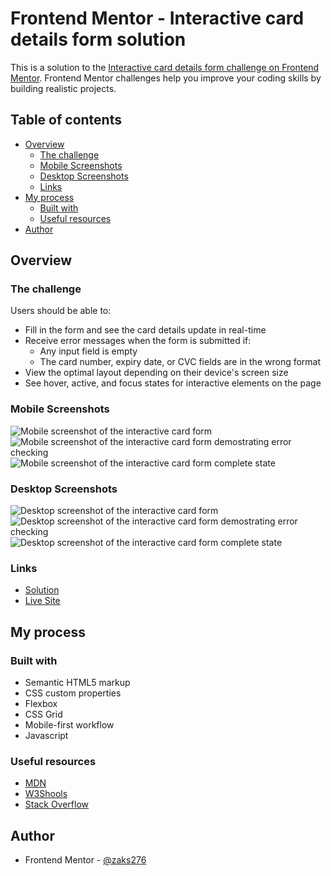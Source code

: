 # Frontend Mentor - Interactive card details form solution

This is a solution to the [Interactive card details form challenge on Frontend Mentor](https://www.frontendmentor.io/challenges/interactive-card-details-form-XpS8cKZDWw). Frontend Mentor challenges help you improve your coding skills by building realistic projects.

## Table of contents

-   [Overview](#overview)
    -   [The challenge](#the-challenge)
    -   [Mobile Screenshots](#mobile-screenshots)
    -   [Desktop Screenshots](#desktop-screenshots)
    -   [Links](#links)
-   [My process](#my-process)
    -   [Built with](#built-with)
    -   [Useful resources](#useful-resources)
-   [Author](#author)

## Overview

### The challenge

Users should be able to:

-   Fill in the form and see the card details update in real-time
-   Receive error messages when the form is submitted if:
    -   Any input field is empty
    -   The card number, expiry date, or CVC fields are in the wrong format
-   View the optimal layout depending on their device's screen size
-   See hover, active, and focus states for interactive elements on the page

### Mobile Screenshots

![Mobile screenshot of the interactive card form](./images/mobile-screenshot-1.png)
![Mobile screenshot of the interactive card form demostrating error checking](./images/mobile-screenshot-2.png)
![Mobile screenshot of the interactive card form complete state](./images/mobile-screenshot-3.png)

### Desktop Screenshots

![Desktop screenshot of the interactive card form](./images/desktop-screenshot-1.png)
![Desktop screenshot of the interactive card form demostrating error checking](./images/desktop-screenshot-2.png)
![Desktop screenshot of the interactive card form complete state](./images/desktop-screenshot-3.png)

### Links

-   [Solution](https://github.com/zaks276/frontend-mentor-challenges/tree/main/interactive-form-main)
-   [Live Site](https://mzk-frontend-mentor-challenges.netlify.app/interactive-form-main)

## My process

### Built with

-   Semantic HTML5 markup
-   CSS custom properties
-   Flexbox
-   CSS Grid
-   Mobile-first workflow
-   Javascript

### Useful resources

-   [MDN](https://developer.mozilla.org/en-US/)
-   [W3Shools](https://www.w3schools.com/)
-   [Stack Overflow](https://stackoverflow.com/)

## Author

-   Frontend Mentor - [@zaks276](https://www.frontendmentor.io/profile/zaks276)
